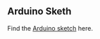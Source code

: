 ## Arduino Sketh

Find the [Arduino sketch](https://app.arduino.cc/sketches/ishimwe-william/56f6cd7e-7757-4f23-8f09-d4ccdfaf35a4) here.